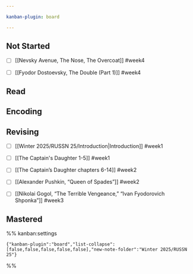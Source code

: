 ```yaml
---

kanban-plugin: board

---
```


## Not Started

- [ ] [[Nevsky Avenue, The Nose, The Overcoat]] #week4
- [ ] [[Fyodor Dostoevsky, The Double (Part 1)]] #week4


## Read



## Encoding



## Revising

- [ ] [[Winter 2025/RUSSN 25/Introduction|Introduction]] #week1
- [ ] [[The Captain's Daughter 1-5]] #week1
- [ ] [[The Captain’s Daughter chapters 6-14]] #week2
- [ ] [[Alexander Pushkin, “Queen of Spades”]] #week2
- [ ] [[Nikolai Gogol, “The Terrible Vengeance,” “Ivan Fyodorovich Shponka”]]  #week3


## Mastered





%% kanban:settings
```
{"kanban-plugin":"board","list-collapse":[false,false,false,false,false],"new-note-folder":"Winter 2025/RUSSN 25"}
```
%%